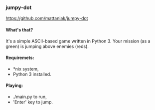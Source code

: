 ### jumpy-dot
https://github.com/mattaniak/jumpy-dot

#### What's that?
It's a simple ASCII-based game written in Python 3.
Your mission (as a green) is jumping above enemies (reds).

#### Requiremets:
- *nix system,
- Python 3 installed.

#### Playing:
- ./main.py to run,
- 'Enter' key to jump.
